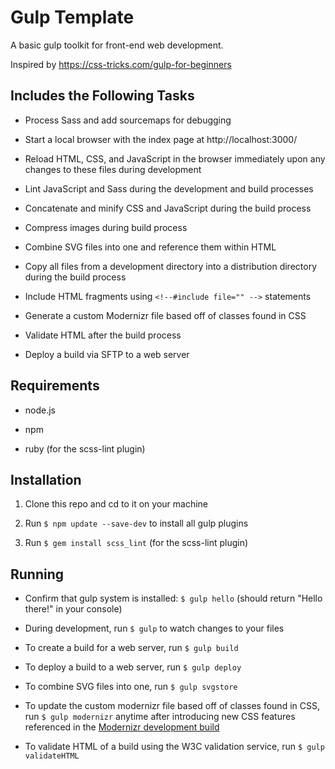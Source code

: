# Gulp Template

A basic gulp toolkit for front-end web development.

Inspired by https://css-tricks.com/gulp-for-beginners

## Includes the Following Tasks

* Process Sass and add sourcemaps for debugging

* Start a local browser with the index page at http://localhost:3000/

* Reload HTML, CSS, and JavaScript in the browser immediately upon any changes to these files during development

* Lint JavaScript and Sass during the development and build processes

* Concatenate and minify CSS and JavaScript during the build process

* Compress images during build process

* Combine SVG files into one and reference them within HTML

* Copy all files from a development directory into a distribution directory during the build process

* Include HTML fragments using `<!--#include file="" -->` statements

* Generate a custom Modernizr file based off of classes found in CSS

* Validate HTML after the build process

* Deploy a build via SFTP to a web server

## Requirements

* node.js

* npm

* ruby (for the scss-lint plugin)

## Installation

1. Clone this repo and cd to it on your machine

2. Run `$ npm update --save-dev` to install all gulp plugins

3. Run `$ gem install scss_lint` (for the scss-lint plugin)

## Running

* Confirm that gulp system is installed: `$ gulp hello` (should return "Hello there!" in your console)

* During development, run `$ gulp` to watch changes to your files

* To create a build for a web server, run `$ gulp build`

* To deploy a build to a web server, run `$ gulp deploy`

* To combine SVG files into one, run `$ gulp svgstore`

* To update the custom modernizr file based off of classes found in CSS, run `$ gulp modernizr` anytime after introducing new CSS features referenced in the [Modernizr development build](https://modernizr.com)

* To validate HTML of a build using the W3C validation service, run `$ gulp validateHTML`
